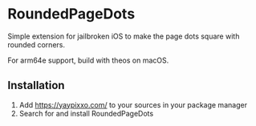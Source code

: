 # RoundedPageDots
Simple extension for jailbroken iOS to make the page dots square with rounded corners.

For arm64e support, build with theos on macOS.

## Installation
1. Add https://yaypixxo.com/ to your sources in your package manager
2. Search for and install RoundedPageDots
